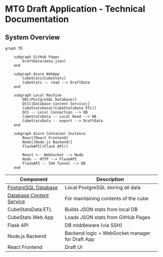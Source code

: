 # MTG Draft Application - Technical Documentation

## System Overview

```mermaid
graph TD

    subgraph GitHub Pages
        DraftData(data.json)
    end

    subgraph Azure WebApp
        CubeStats[CubeStats]
        CubeStats -- read --> DraftData
    end

    subgraph Local Machine
        DB[(PostgreSQL Database)]
        DCS[(Database Content Service)]
        CubeStatsData[(CubeStatsData ETL)]
        DCS -- Local Connection --> DB
        CubeStatsData -- Local Read --> DB
        CubeStatsData -- export --> DraftData
    end

    subgraph Azure Container Instance
        React[React Frontend]
        Node[(Node.js Backend)]
        FlaskAPI[(Flask API)]
        
        React <-- WebSocket --> Node
        Node -- HTTP --> FlaskAPI
        FlaskAPI -- SSH Tunnel --> DB
    end

 ```

| Component | Description | 
|----------|----------|
| [PostgreSQL Database](./PostgreSQL.md)  | 	Local PostgreSQL storing all data  |
| [Database Content Service](./DCS.md)  | For maintaining contents of the cube  |
| CubeStatsData ETL | Builds JSON stats from local DB |
| CubeStats Web App | Loads JSON stats from GitHub Pages |
| Flask API |	DB middleware (via SSH) |
| Node.js Backend | Backend logic + WebSocket manager for Draft App |
| React Frontend | Draft UI |
